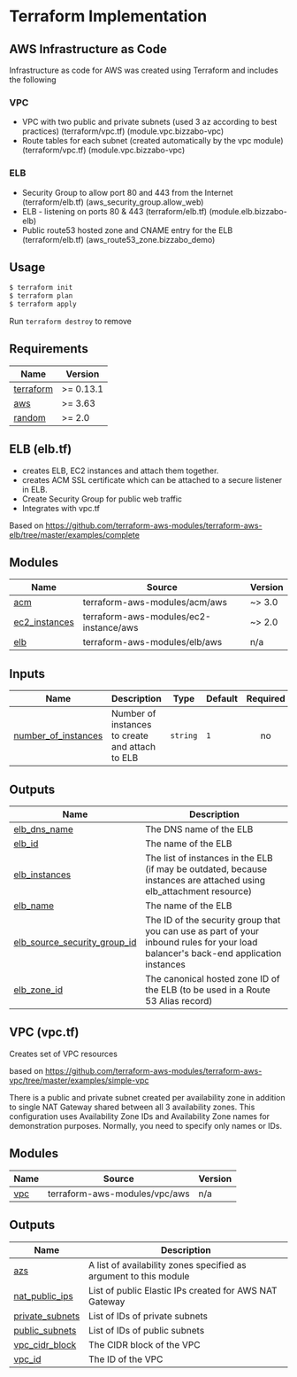 # Terraform Implementation

## AWS Infrastructure as Code 

Infrastructure as code for AWS was created using Terraform and includes the following

### VPC

- VPC with two public and private subnets (used 3 az according to best practices) (terraform/vpc.tf) (module.vpc.bizzabo-vpc)
- Route tables for each subnet (created automatically by the vpc module) (terraform/vpc.tf) (module.vpc.bizzabo-vpc)

### ELB

- Security Group to allow port 80 and 443 from the Internet (terraform/elb.tf) (aws_security_group.allow_web)
- ELB - listening on ports 80 & 443 (terraform/elb.tf) (module.elb.bizzabo-elb)
- Public route53 hosted zone and CNAME entry for the ELB (terraform/elb.tf) (aws_route53_zone.bizzabo_demo)

## Usage

```bash
$ terraform init
$ terraform plan
$ terraform apply
```

Run `terraform destroy` to remove

## Requirements

| Name | Version |
|------|---------|
| <a name="requirement_terraform"></a> [terraform](#requirement\_terraform) | >= 0.13.1 |
| <a name="requirement_aws"></a> [aws](#requirement\_aws) | >= 3.63 |
| <a name="requirement_aws"></a> [random](#requirement\_randoms) | >= 2.0 |

## ELB (elb.tf)

- creates ELB, EC2 instances and attach them together.
- creates ACM SSL certificate which can be attached to a secure listener in ELB.
- Create Security Group for public web traffic
- Integrates with vpc.tf

Based on https://github.com/terraform-aws-modules/terraform-aws-elb/tree/master/examples/complete

## Modules

| Name | Source | Version |
|------|--------|---------|
| <a name="module_acm"></a> [acm](#module\_acm) | terraform-aws-modules/acm/aws | ~> 3.0 |
| <a name="module_ec2_instances"></a> [ec2\_instances](#module\_ec2\_instances) | terraform-aws-modules/ec2-instance/aws | ~> 2.0 |
| <a name="module_elb"></a> [elb](#module\_elb) | terraform-aws-modules/elb/aws | n/a |

## Inputs

| Name | Description | Type | Default | Required |
|------|-------------|------|---------|:--------:|
| <a name="input_number_of_instances"></a> [number\_of\_instances](#input\_number\_of\_instances) | Number of instances to create and attach to ELB | `string` | `1` | no |

## Outputs

| Name | Description |
|------|-------------|
| <a name="output_elb_dns_name"></a> [elb\_dns\_name](#output\_elb\_dns\_name) | The DNS name of the ELB |
| <a name="output_elb_id"></a> [elb\_id](#output\_elb\_id) | The name of the ELB |
| <a name="output_elb_instances"></a> [elb\_instances](#output\_elb\_instances) | The list of instances in the ELB (if may be outdated, because instances are attached using elb\_attachment resource) |
| <a name="output_elb_name"></a> [elb\_name](#output\_elb\_name) | The name of the ELB |
| <a name="output_elb_source_security_group_id"></a> [elb\_source\_security\_group\_id](#output\_elb\_source\_security\_group\_id) | The ID of the security group that you can use as part of your inbound rules for your load balancer's back-end application instances |
| <a name="output_elb_zone_id"></a> [elb\_zone\_id](#output\_elb\_zone\_id) | The canonical hosted zone ID of the ELB (to be used in a Route 53 Alias record) |

## VPC (vpc.tf)

Creates set of VPC resources

based on https://github.com/terraform-aws-modules/terraform-aws-vpc/tree/master/examples/simple-vpc

There is a public and private subnet created per availability zone in addition to single NAT Gateway shared between all 3 availability zones.
This configuration uses Availability Zone IDs and Availability Zone names for demonstration purposes. Normally, you need to specify only names or IDs.

## Modules

| Name | Source | Version |
|------|--------|---------|
| <a name="module_vpc"></a> [vpc](#module\_vpc) | terraform-aws-modules/vpc/aws | n/a |
## Outputs

| Name | Description |
|------|-------------|
| <a name="output_azs"></a> [azs](#output\_azs) | A list of availability zones specified as argument to this module |
| <a name="output_nat_public_ips"></a> [nat\_public\_ips](#output\_nat\_public\_ips) | List of public Elastic IPs created for AWS NAT Gateway |
| <a name="output_private_subnets"></a> [private\_subnets](#output\_private\_subnets) | List of IDs of private subnets |
| <a name="output_public_subnets"></a> [public\_subnets](#output\_public\_subnets) | List of IDs of public subnets |
| <a name="output_vpc_cidr_block"></a> [vpc\_cidr\_block](#output\_vpc\_cidr\_block) | The CIDR block of the VPC |
| <a name="output_vpc_id"></a> [vpc\_id](#output\_vpc\_id) | The ID of the VPC |